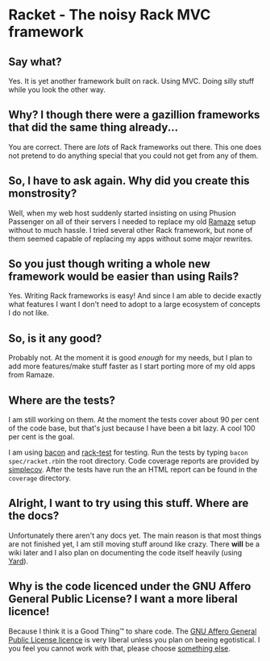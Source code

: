 # Racket - The noisy Rack MVC framework

## Say what?
Yes. It is yet another framework built on rack. Using MVC. Doing silly stuff while you look the other way.

## Why? I though there were a gazillion frameworks that did the same thing already...
You are correct. There are _lots_ of Rack frameworks out there. This one does not pretend to do anything special
that you could not get from any of them.

## So, I have to ask again. Why did you create this monstrosity?
Well, when my web host suddenly started insisting on using Phusion Passenger on all of their servers
I needed to replace my old [Ramaze](http://ramaze.net/) setup without to much hassle. I tried several
other Rack framework, but none of them seemed capable of replacing my apps without some major rewrites.

## So you just though writing a whole new framework would be easier than using Rails?
Yes. Writing Rack frameworks is easy! And since I am able to decide exactly what features I want I don't
need to adopt to a large ecosystem of concepts I do not like.

## So, is it any good?
Probably not. At the moment it is good _enough_ for my needs, but I plan to add more features/make stuff faster
as I start porting more of my old apps from Ramaze.

## Where are the tests?
I am still working on them. At the moment the tests cover about 90 per cent of the code base, but that's just because I have been a bit lazy. A cool 100 per cent is the goal.

I am using [bacon](https://github.com/chneukirchen/bacon) and [rack-test](https://github.com/brynary/rack-test) for testing. Run the tests by typing `bacon spec/racket.rb`in the root directory. Code coverage reports are provided by [simplecov](https://rubygems.org/gems/simplecov). After the tests have run the an HTML report can be found in the `coverage` directory. 

## Alright, I want to try using this stuff. Where are the docs?
Unfortunately there aren't any docs yet. The main reason is that most things are not finished yet, I am still
moving stuff around like crazy. There **will** be a wiki later and I also plan on documenting the code itself heavily
(using [Yard](http://yardoc.org/)).

## Why is the code licenced under the GNU Affero General Public License? I want a more liberal licence!
Because I think it is a Good Thing&trade; to share code. The
[GNU Affero General Public License licence](https://www.gnu.org/licenses/agpl.html) is very liberal unless you plan
on beeing egotistical. I you feel you cannot work with that, please choose
[something else](https://en.wikipedia.org/wiki/Comparison_of_web_application_frameworks#Ruby).
